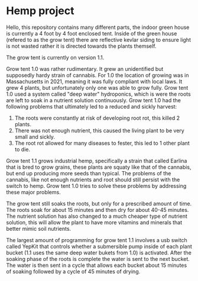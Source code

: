 # Hemp project

Hello, this repository contains many different parts, the indoor green house is currently a 4 foot 
by 4 foot enclosed tent. Inside of the green house (refered to as the grow tent) there are reflective 
kevlar siding to ensure light is not wasted rather it is directed towards the plants themself.

The grow tent is currently on version 1.1.

Grow tent 1.0 was rather rudimentary. It grew an unidentified but supposedly hardy strain of cannabis.
For 1.0 the location of growing was in Massachusetts in 2021, meaning it was fully compliant with 
local laws. It grew 4 plants, but unfortunately only one was able to grow fully. Grow tent 1.0 used
a system called "deep water" hydroponics, which is were the roots are left to soak in a nutrient
solution continuously.
Grow tent 1.0 had the following problems that ultimately led to a reduced and sickly harvest:
1. The roots were constantly at risk of developing root rot, this killed 2 plants.
2. There was not enough nutrient, this caused the living plant to be very small and sickly.
3. The root rot allowed for many diseases to fester, this led to 1 other plant to die.

Grow tent 1.1 grows industrial hemp, specifically a strain that called Earlina that is bred to grow 
grains, these plants are squaty like that of the cannabis, but end up producing more seeds than 
typical. The problems of the cannabis, like not enough nutrients and root should still persist
with the switch to hemp. Grow tent 1.0 tries to solve these problems by addressing these major problems.

The grow tent still soaks the roots, but only for a prescribed amount of time. The roots soak
for about 15 minutes and then dry for about 40-45 minutes. The nutrient solution has also changed to
a much cheaper type of nutrient solution, this will allow the plant to have more vitamins and minerals
that better mimic soil nutrients.

The largest amount of programming for grow tent 1.1 involves a usb switch called YepKit that controls
whether a submersible pump inside of each plant bucket (1.1 uses the same deep water bukets from 1.0) is
activated. After the soaking phase of the roots is complete the water is sent to the next bucket. The
water is then sent in a cycle that allows each bucket about 15 minutes of soaking followed by a cycle
of 45 minutes of drying.
